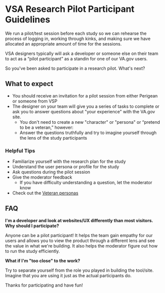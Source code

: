 # VSA Research Pilot Participant Guidelines

We run a pilot/test session before each study so we can rehearse the process of logging in, working through kinks, and making sure we have allocated an appropriate amount of time for the sessions.

VSA designers typically will ask a developer or someone else on their team to act as a “pilot participant” as a standin for one of our VA.gov users.

So you've been asked to participate in a research pilot. What's next?

## What to expect
- You should receive an invitation for a pilot session from either Perigean or someone from VSP
- The designer on your team will give you a series of tasks to complete or ask you to answer questions about "your experience"
with the VA.gov site.
  - You don't need to create a new "character" or "persona" or “pretend to be a veteran,” however:
  - Answer the questions truthfully and try to imagine yourself through the lens of the study participants
  
### Helpful Tips
- Familiarize yourself with the research plan for the study
- Understand the user persona or profile for the study
- Ask questions during the pilot session
- Give the moderator feedback
  - If you have difficulty understanding a question, let the moderator know
- Check out the [Veteran personas]()


## FAQ
**I'm a developer and look at websites/UX differently than most visitors. Why should I participate?**

Anyone can be a pilot participant! It helps the team gain empathy for our users and allows you to view the product through a different lens and see the value in what we're building. It also helps the moderator figure out how to run the study efficiently.

**What if I'm "too close" to the work?**

Try to separate yourself from the role you played in building the tool/site. Imagine that you are using it just as the actual participants do. 

Thanks for participating and have fun!
